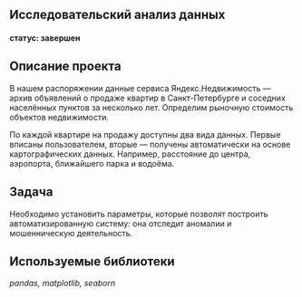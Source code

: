 ## Исследовательский анализ данных
#### статус: завершен
## Описание проекта

В нашем распоряжении данные сервиса Яндекс.Недвижимость — архив объявлений о продаже квартир в Санкт-Петербурге и соседних населённых пунктов за несколько лет. Определим рыночную стоимость объектов недвижимости.

По каждой квартире на продажу доступны два вида данных. Первые вписаны пользователем, вторые — получены автоматически на основе картографических данных. Например, расстояние до центра, аэропорта, ближайшего парка и водоёма.

## Задача

Необходимо установить параметры, которые позволят построить автоматизированную систему: она отследит аномалии и мошенническую деятельность.  

## Используемые библиотеки
*pandas, matplotlib, seaborn*
